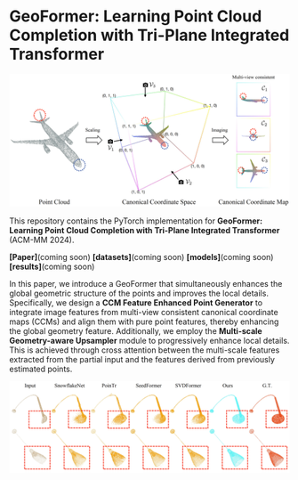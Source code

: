 # GeoFormer: Learning Point Cloud Completion with Tri-Plane Integrated Transformer

![Illustration of the geometry-consistent tri-plane projection in our GeoFormer.](./figures/teaser.png)

This repository contains the PyTorch implementation for **GeoFormer: Learning Point Cloud Completion with Tri-Plane Integrated Transformer** (ACM-MM 2024).

**[Paper]**(coming soon) **[datasets]**(coming soon) **[models]**(coming soon) **[results]**(coming soon)

In this paper, we introduce a GeoFormer that simultaneously enhances the global geometric structure of the points and improves the local details. Specifically, we design a **CCM Feature Enhanced Point Generator** to integrate image features from multi-view consistent canonical coordinate maps (CCMs) and align them with pure point features, thereby enhancing the global geometry feature. Additionally, we employ the **Multi-scale Geometry-aware Upsampler** module to progressively enhance local details. This is achieved through cross attention between the multi-scale features extracted from the partial input and the features derived from previously estimated points.

![Visual comparison with recent methods on ShapeNet55 dataset.](./figures/shapenet55-result.png)

<!-- ## News -->

<!-- ## BibTeX
If you find our work useful in your reasearch, please cite:
```

``` -->